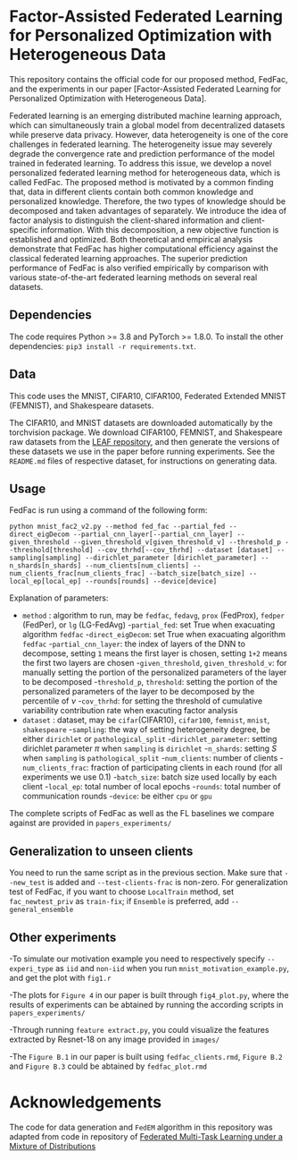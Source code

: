 # Factor-Assisted Federated Learning for Personalized Optimization with Heterogeneous Data

This repository contains the official code for our proposed method, FedFac, and the experiments in our paper [Factor-Assisted Federated Learning for Personalized Optimization with Heterogeneous Data].

Federated learning is an emerging distributed machine learning approach, which can simultaneously train a global model from decentralized datasets while preserve data privacy.
However, data heterogeneity is one of the core challenges in federated learning. The heterogeneity issue may severely
degrade the convergence rate and prediction performance of the model trained in federated learning. To address this issue,
we develop a novel personalized federated learning method for heterogeneous data, which is called FedFac. The proposed method is motivated by a common finding that, data in different clients contain both common knowledge and
personalized knowledge. Therefore, the two types of knowledge should be decomposed and taken advantages of separately. We introduce the idea of factor analysis to distinguish
the client-shared information and client-specific information. With this decomposition, a new objective function is established and optimized. Both theoretical and empirical analysis
demonstrate that FedFac has higher computational efficiency against the classical federated learning approaches. The superior prediction performance of FedFac is also verified empirically by comparison with various state-of-the-art federated
learning methods on several real datasets.

## Dependencies

The code requires Python >= 3.8 and PyTorch >= 1.8.0. To install the other dependencies: `pip3 install -r requirements.txt`.

## Data

This code uses the MNIST, CIFAR10, CIFAR100, Federated Extended MNIST (FEMNIST), and Shakespeare datasets.

The CIFAR10, and MNIST datasets are downloaded automatically by the torchvision package. We download CIFAR100, FEMNIST, and Shakespeare 
raw datasets from the [LEAF repository](https://github.com/TalwalkarLab/leaf/), and then generate the versions of these datasets we use in the paper
before running experiments. See the `README.md` files of respective dataset, for instructions on generating data. 

## Usage

FedFac is run using a command of the following form:

`python mnist_fac2_v2.py --method fed_fac --partial_fed --direct_eigDecom --partial_cnn_layer[--partial_cnn_layer] --given_threshold --given_threshold_v[given_threshold_v] --threshold_p --threshold[threshold] --cov_thrhd[--cov_thrhd] --dataset [dataset] --sampling[sampling] --dirichlet_parameter [dirichlet_parameter] --n_shards[n_shards] --num_clients[num_clients] --num_clients_frac[num_clients_frac] --batch_size[batch_size] --local_ep[local_ep] --rounds[rounds] --device[device]`

Explanation of parameters:

- `method` : algorithm to run, may be `fedfac`, `fedavg`, `prox` (FedProx), `fedper` (FedPer), or `lg` (LG-FedAvg)
-`partial_fed`: set True when exacuating algorithm `fedfac`
-`direct_eigDecom`: set True when exacuating algorithm `fedfac`
-`partial_cnn_layer`: the index of layers of the DNN to decompose, setting `1` means the first layer is chosen, setting `1+2` means the first two layers are chosen
-`given_threshold`, `given_threshold_v`: for manually setting the portion of the personalized parameters of the layer to be decomposed 
-`threshold_p`, `threshold`: setting the portion of the personalized parameters of the layer to be decomposed by the percentile of $\nu$
-`cov_thrhd`: for setting the threshold of cumulative variability contribution rate when exacuting factor analysis
- `dataset` : dataset, may be `cifar`(CIFAR10), `cifar100`, `femnist`, `mnist`, `shakespeare`
-`sampling`: the way of setting heterogeneity degree, be either `dirichlet` or `pathological_split`
-`dirichlet_parameter`: setting dirichlet parameter $\pi$ when `sampling` is `dirichlet`
-`n_shards`: setting $S$ when `sampling` is `pathological_split`
-`num_clients`: number of clients
-`num_clients_frac`: fraction of participating clients in each round (for all experiments we use 0.1)
-`batch_size`: batch size used locally by each client
-`local_ep`: total number of local epochs
-`rounds`: total number of communication rounds
-`device`: be either `cpu` or `gpu`

The complete scripts of FedFac as well as the FL baselines we compare against are provided in `papers_experiments/ `

## Generalization to unseen clients

You need to run the same script as in the previous section. Make sure that `--new_test` is added and `--test-clients-frac` is non-zero. For
generalization test of FedFac, if you want to choose `LocalTrain` method, set `fac_newtest_priv` as `train-fix`; if `Ensemble` is preferred, add `--general_ensemble `

## Other experiments

-To simulate our motivation example you need to respectively specify `--experi_type` as `iid` and `non-iid`  when you run `mnist_motivation_example.py`, and get the plot with `fig1.r`

-The plots for `Figure 4` in our paper is built through `fig4_plot.py`, where the results of experiments can be abtained by running the according scripts in `papers_experiments/ `

-Through running `feature extract.py`, you could visualize the features extracted by Resnet-18 on any image provided in `images/` 

-The `Figure B.1` in our paper is built using `fedfac_clients.rmd`, `Figure B.2` and `Figure B.3` could be abtained by `fedfac_plot.rmd`

# Acknowledgements

The code for data generation and `FedEM` algorithm in this repository was adapted from code in repository of [Federated Multi-Task Learning under a Mixture of Distributions](https://github.com/omarfoq/FedEM)




